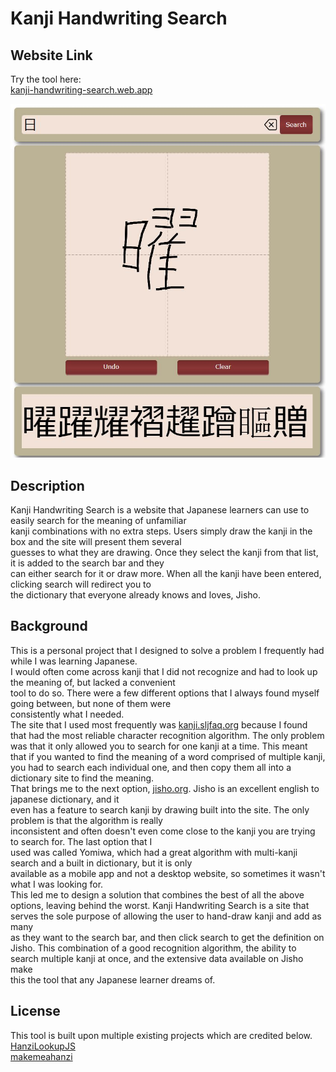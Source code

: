 # Kanji Handwriting Search

## Website Link

Try the tool here:  
[kanji-handwriting-search.web.app](https://kanji-handwriting-search.web.app/public/index.html)

![UI](UI.JPG)

## Description

Kanji Handwriting Search is a website that Japanese learners can use to easily search for the meaning of unfamiliar  
kanji combinations with no extra steps. Users simply draw the kanji in the box and the site will present them several  
guesses to what they are drawing. Once they select the kanji from that list, it is added to the search bar and they  
can either search for it or draw more. When all the kanji have been entered, clicking search will redirect you to  
the dictionary that everyone already knows and loves, Jisho.

## Background

This is a personal project that I designed to solve a problem I frequently had while I was learning Japanese.  
I would often come across kanji that I did not recognize and had to look up the meaning of, but lacked a convenient  
tool to do so. There were a few different options that I always found myself going between, but none of them were  
consistently what I needed.  
The site that I used most frequently was [kanji.sljfaq.org](https://kanji.sljfaq.org/) because I found that had the most reliable
character recognition algorithm. The only problem was that it only allowed you to search for one kanji at a time.
This meant that if you wanted to find the meaning of a word comprised of multiple kanji, you had to search each
individual one, and then copy them all into a dictionary site to find the meaning.  
That brings me to the next option, [jisho.org](https://jisho.org/). Jisho is an excellent english to japanese dictionary, and it  
even has a feature to search kanji by drawing built into the site. The only problem is that the algorithm is really  
inconsistent and often doesn't even come close to the kanji you are trying to search for. The last option that I  
used was called Yomiwa, which had a great algorithm with multi-kanji search and a built in dictionary, but it is only  
available as a mobile app and not a desktop website, so sometimes it wasn't what I was looking for.  
This led me to design a solution that combines the best of all the above options, leaving behind the worst. Kanji
Handwriting Search is a site that serves the sole purpose of allowing the user to hand-draw kanji and add as many  
as they want to the search bar, and then click search to get the definition on Jisho. This combination of a good
recognition algorithm, the ability to search multiple kanji at once, and the extensive data available on Jisho make  
this the tool that any Japanese learner dreams of.

## License

This tool is built upon multiple existing projects which are credited below.  
[HanziLookupJS](https://github.com/gugray/HanziLookupJS)  
[makemeahanzi](https://github.com/skishore/makemeahanzi)
